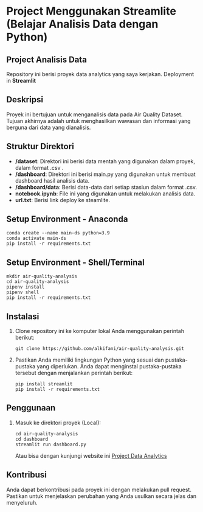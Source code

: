 # Project Menggunakan Streamlite (Belajar Analisis Data dengan Python)

## Project Analisis Data

Repository ini berisi proyek data analytics yang saya kerjakan. Deployment in **Streamlit**

## Deskripsi

Proyek ini bertujuan untuk menganalisis data pada Air Quality Dataset. Tujuan akhirnya adalah untuk menghasilkan wawasan dan informasi yang berguna dari data yang dianalisis.

## Struktur Direktori

- **/dataset**: Direktori ini berisi data mentah yang digunakan dalam proyek, dalam format .csv .
- **/dashboard**: Direktori ini berisi main.py yang digunakan untuk membuat dashboard hasil analisis data.
- **/dashboard/data**: Berisi data-data dari setiap stasiun dalam format .csv.
- **notebook.ipynb**: File ini yang digunakan untuk melakukan analisis data.
- **url.txt**: Berisi link deploy ke steamlite.

## Setup Environment - Anaconda
```
conda create --name main-ds python=3.9
conda activate main-ds
pip install -r requirements.txt
```

## Setup Environment - Shell/Terminal
```
mkdir air-quality-analysis
cd air-quality-analysis
pipenv install
pipenv shell
pip install -r requirements.txt
```

## Instalasi

1. Clone repository ini ke komputer lokal Anda menggunakan perintah berikut:

   ```shell
   git clone https://github.com/alkifani/air-quality-analysis.git
   ```

2. Pastikan Anda memiliki lingkungan Python yang sesuai dan pustaka-pustaka yang diperlukan. Anda dapat menginstal pustaka-pustaka tersebut dengan menjalankan perintah berikut:

    ```shell
    pip install streamlit
    pip install -r requirements.txt
    ```

## Penggunaan
1. Masuk ke direktori proyek (Local):

    ```shell
    cd air-quality-analysis
    cd dashboard
    streamlit run dashboard.py
    ```
    Atau bisa dengan kunjungi website ini [Project Data Analytics](https://mufadhdhal-air-quality-analysis.streamlit.app/)

## Kontribusi
Anda dapat berkontribusi pada proyek ini dengan melakukan pull request. Pastikan untuk menjelaskan perubahan yang Anda usulkan secara jelas dan menyeluruh.


